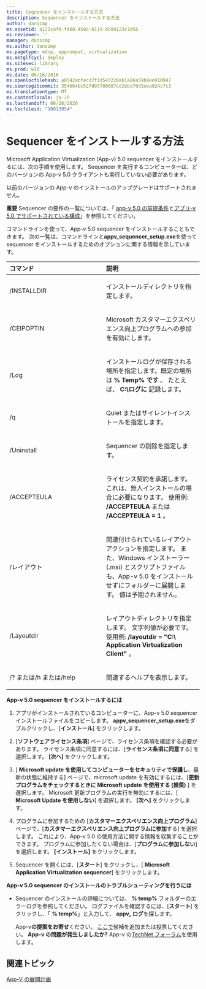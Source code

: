 ```yaml
---
title: Sequencer をインストールする方法
description: Sequencer をインストールする方法
author: dansimp
ms.assetid: a122caf0-f408-458c-b119-dc84123c1d58
ms.reviewer: ''
manager: dansimp
ms.author: dansimp
ms.pagetype: mdop, appcompat, virtualization
ms.mktglfcycl: deploy
ms.sitesec: library
ms.prod: w10
ms.date: 06/16/2016
ms.openlocfilehash: a8542abfecd7f1d543228ab1a86a59b9ee918947
ms.sourcegitcommit: 354664bc527d93f80687cd2eba70d1eea024c7c3
ms.translationtype: MT
ms.contentlocale: ja-JP
ms.lasthandoff: 06/26/2020
ms.locfileid: "10813954"
---
```

# Sequencer をインストールする方法


Microsoft Application Virtualization (App-v) 5.0 sequencer をインストールするには、次の手順を使用します。 Sequencer を実行するコンピューターは、どのバージョンの App-v 5.0 クライアントも実行していない必要があります。

以前のバージョンの App-v のインストールのアップグレードはサポートされません。

**重要** Sequencer の要件の一覧については、「 [app-v 5.0 の前提条件](app-v-50-prerequisites.md)と[アプリ-v 5.0 でサポートされている構成](app-v-50-supported-configurations.md)」を参照してください。

 

コマンドラインを使って、App-v 5.0 sequencer をインストールすることもできます。 次の一覧は、コマンドラインと**appv\_sequencer\_setup.exe**を使って sequencer をインストールするためのオプションに関する情報を示しています。

<table>
<colgroup>
<col width="50%" />
<col width="50%" />
</colgroup>
<thead>
<tr class="header">
<th align="left">コマンド</th>
<th align="left">説明</th>
</tr>
</thead>
<tbody>
<tr class="odd">
<td align="left"><p>/INSTALLDIR</p></td>
<td align="left"><p>インストールディレクトリを指定します。</p></td>
</tr>
<tr class="even">
<td align="left"><p>/CEIPOPTIN</p></td>
<td align="left"><p>Microsoft カスタマーエクスペリエンス向上プログラムへの参加を有効にします。</p></td>
</tr>
<tr class="odd">
<td align="left"><p>/Log</p></td>
<td align="left"><p>インストールログが保存される場所を指定します。既定の場所は <strong> % Temp% です </strong> 。 たとえば、 <strong> C:\ログに </strong> 記録します。</p></td>
</tr>
<tr class="even">
<td align="left"><p>/q</p></td>
<td align="left"><p>Quiet またはサイレントインストールを指定します。</p></td>
</tr>
<tr class="odd">
<td align="left"><p>/Uninstall</p></td>
<td align="left"><p>Sequencer の削除を指定します。</p></td>
</tr>
<tr class="even">
<td align="left"><p>/ACCEPTEULA</p></td>
<td align="left"><p>ライセンス契約を承諾します。 これは、無人インストールの場合に必要になります。 使用例: <strong> /ACCEPTEULA </strong> または <strong> /ACCEPTEULA = 1 </strong> 。</p></td>
</tr>
<tr class="odd">
<td align="left"><p>/レイアウト</p></td>
<td align="left"><p>関連付けられているレイアウトアクションを指定します。 また、Windows インストーラー (.msi) とスクリプトファイルも、App-v 5.0 をインストールせずにフォルダーに展開します。 値は予期されません。</p></td>
</tr>
<tr class="even">
<td align="left"><p>/Layoutdir</p></td>
<td align="left"><p>レイアウトディレクトリを指定します。 文字列値が必要です。 使用例: <strong> /layoutdir = "C:\ Application Virtualization Client" </strong> 。</p></td>
</tr>
<tr class="odd">
<td align="left"><p>/? または/h または/help</p></td>
<td align="left"><p>関連するヘルプを表示します。</p></td>
</tr>
</tbody>
</table>

 

**App-v 5.0 sequencer をインストールするには**

1.  アプリがインストールされているコンピューターに、App-v 5.0 sequencer インストールファイルをコピーします。 **appv\_sequencer\_setup.exe**をダブルクリックし、[**インストール**] をクリックします。

2.  [**ソフトウェアライセンス条項**] ページで、ライセンス条項を確認する必要があります。 ライセンス条項に同意するには、[**ライセンス条項に同意**する] を選択します。 **[次へ]** をクリックします。

3.  [ **Microsoft update を使用してコンピューターをセキュリティで保護し**、最新の状態に維持する] ページで、microsoft update を有効にするには、[**更新プログラムをチェックするときに Microsoft update を使用する (推奨)** ] を選択します。 Microsoft 更新プログラムの実行を無効にするには、[ **Microsoft Update を使用しない**] を選択します。 **[次へ]** をクリックします。

4.  プログラムに参加するための [**カスタマーエクスペリエンス向上プログラム**] ページで、[**カスタマーエクスペリエンス向上プログラムに参加**する] を選択します。 これにより、App-v 5.0 の使用方法に関する情報を収集することができます。 プログラムに参加したくない場合は、[**プログラムに参加しない**] を選択します。 **[インストール]** をクリックします。

5.  Sequencer を開くには、[**スタート**] をクリックし、[ **Microsoft Application Virtualization sequencer**] をクリックします。

**App-v 5.0 sequencer のインストールのトラブルシューティングを行うには**

-   Sequencer のインストールの詳細については、 **% temp%** フォルダーのエラーログを参照してください。 ログファイルを確認するには、[**スタート**] をクリックし、「 **% temp%**」と入力して、 **appv\_ ログ**を探します。

    App-v**の提案をお寄せ**ください。 [ここで](http://appv.uservoice.com/forums/280448-microsoft-application-virtualization)候補を追加または投票してください。 **App-v の問題が発生しましたか?** App-v の[TechNet フォーラム](https://social.technet.microsoft.com/Forums/home?forum=mdopappv)を使用します。

## 関連トピック


[App-V の展開計画](planning-to-deploy-app-v.md)

 

 





